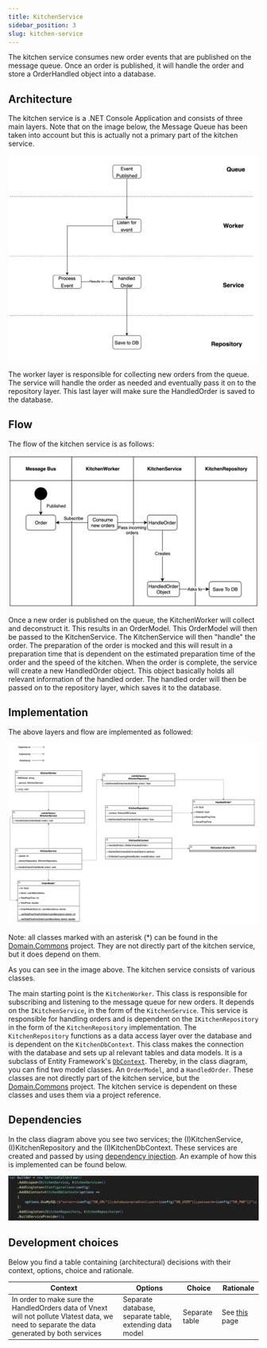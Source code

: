 ```yaml
---
title: KitchenService
sidebar_position: 3
slug: kitchen-service
---
```


The kitchen service consumes new order events that are published on the message queue. Once an order is published, it will handle the order and store a OrderHandled object into a database.

## Architecture

The kitchen service is a .NET Console Application and consists of three main layers. Note that on the image below, the Message Queue has been taken into account but this is actually not a primary part of the kitchen service.

![architecture schematic](./img/kitchen-service-architecture-layers.png)

The worker layer is responsible for collecting new orders from the queue. The service will handle the order as needed and eventually pass it on to the repository layer. This last layer will make sure the HandledOrder is saved to the database.

## Flow

The flow of the kitchen service is as follows:

![Swim lane diagram](./img/kitchen-service-swim-lane.png)

Once a new order is published on the queue, the KitchenWorker will collect and deconstruct it. This results in an OrderModel. This OrderModel will then be passed to the KitchenService. The KitchenService will then "handle" the order. The preparation of the order is mocked and this will result in a preparation time that is dependent on the estimated preparation time of the order and the speed of the kitchen. When the order is complete, the service will create a new HandledOrder object. This object basically holds all relevant information of the handled order. The handled order will then be passed on to the repository layer, which saves it to the database.

## Implementation

The above layers and flow are implemented as followed:

![class diagram](./img/kitchen-service-class-diagram.png)

Note: all classes marked with an asterisk (\*) can be found in the [Domain.Commons](https://github.com/brdv/prodtest-demo/tree/sprint/5/src/Common/Domain.Common) project. They are not directly part of the kitchen service, but it does depend on them.

As you can see in the image above. The kitchen service consists of various classes.

The main starting point is the `KitchenWorker`. This class is responsible for subscribing and listening to the message queue for new orders. It depends on the `IKitchenService`, in the form of the `KitchenService`. This service is responsible for handling orders and is dependent on the `IKitchenRepository` in the form of the `KitchenRepository` implementation. The `KitchenRepository` functions as a data access layer over the database and is dependent on the `KitchenDbContext`. This class makes the connection with the database and sets up al relevant tables and data models. It is a subclass of Entity Framework's [`DbContext`](https://learn.microsoft.com/en-us/dotnet/api/system.data.entity.dbcontext?view=entity-framework-6.2.0).
Thereby, in the class diagram, you can find two model classes. An `OrderModel`, and a `HandledOrder`. These classes are not directly part of the kitchen service, but the [Domain.Commons](https://github.com/brdv/prodtest-demo/tree/sprint/5/src/Common/Domain.Common) project. The kitchen service is dependent on these classes and uses them via a project reference.

## Dependencies

In the class diagram above you see two services; the (I)KitchenService, (I)KitchenRepository and the (I)KitchenDbContext. These services are created and passed by using [dependency injection](https://learn.microsoft.com/en-us/aspnet/core/fundamentals/dependency-injection?view=aspnetcore-7.0). An example of how this is implemented can be found below.

![Dependency Injection](./img/di-example-kitchen-service.png)

## Development choices

Below you find a table containing (architectural) decisions with their context, options, choice and rationale.

| Context                                                                                                                                      | Options                                                 | Choice         | Rationale                                      |
| -------------------------------------------------------------------------------------------------------------------------------------------- | ------------------------------------------------------- | -------------- | ---------------------------------------------- |
| In order to make sure the HandledOrders data of Vnext will not pollute Vlatest data, we need to separate the data generated by both services | Separate database, separate table, extending data model | Separate table | See [this](./data-separation.md#database) page |

